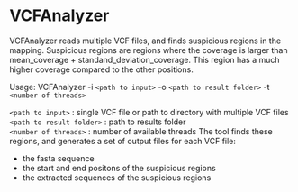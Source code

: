# VCFAnalyzer

VCFAnalyzer reads multiple VCF files, and finds suspicious regions in the mapping. 
Suspicious regions are regions where the coverage is larger than mean_coverage + standand_deviation_coverage. This region has a much higher coverage compared to the other positions.

Usage: 
VCFAnalyzer -i `<path to input>` -o `<path to result folder>` -t `<number of threads>`
    
  `<path to input>`         : single VCF file or path to directory with multiple VCF files <br />
  `<path to result folder>` : path to results folder <br />
 `<number of threads>`     : number of available threads
The tool finds these regions, and generates a set of output files for each VCF file:
  - the fasta sequence
  - the start and end positons of the suspicious regions
  - the extracted sequences of the suspicious regions
